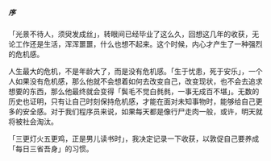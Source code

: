 ##### 序

「光景不待人，须臾发成丝」，转眼间已经毕业了这么久，回想这几年的收获，无论工作还是生活，浑浑噩噩，什么也想不起来。这个时候，内心才产生了一种强烈的危机感。

人生最大的危机，不是年龄大了，而是没有危机感。「生于忧患，死于安乐」，一个人如果没有危机感，那么他就不会想着如何去改变自己，改变现状，也不会去追求想要的东西，那么他最终就会变得「鬓毛不觉白毵毵，一事无成百不堪」。无数的历史也证明，只有让自己时刻保持危机感，才能在面对未知事物时，能够给自己更多的安全感。对于我们程序员来说，如果每天都是像行尸走肉一般，或许，明天就将被社会淘汰。

「三更灯火五更鸡，正是男儿读书时」，我决定记录一下收获，以敦促自己要养成「每日三省吾身」的习惯。

